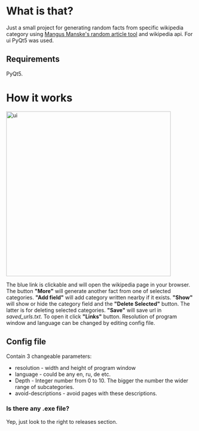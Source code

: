 # What is that?
Just a small project for generating random facts from specific wikipedia category using [Mangus Manske's random article tool](https://magnustools.toolforge.org/randomarticle.php) and wikipedia api. For ui PyQt5 was used.
## Requirements
PyQt5.
# How it works
<img width="440" alt="ui" src="https://user-images.githubusercontent.com/90620708/163584483-d5de2f57-f280-4031-b6f5-9e80b2077738.jpg">

The blue link is clickable and will open the wikipedia page in your browser. The button **"More"** will generate another fact from one of selected categories. **"Add field"** will add category written nearby if it exists. **"Show"** will show or hide the category field and the **"Delete Selected"** button. The latter is for deleting selected categories. **"Save"** will save url in _saved_urls.txt_. To open it click **"Links"** button. Resolution of program window and language can be changed by editing config file.
## Config file
Contain 3 changeable  parameters:
- resolution - width and height of program window
- language - could be any en, ru, de etc.
- Depth - Integer number from 0 to 10. The bigger the number the wider range of subcategories. 
- avoid-descriptions - avoid pages with these descriptions.
### Is there any .exe file?
Yep, just look to the right to releases section.
